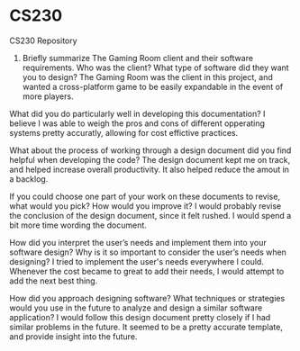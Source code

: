 # CS230
CS230 Repository
1. Briefly summarize The Gaming Room client and their software requirements. Who was the client? What type of software did they want you to design?
The Gaming Room was the client in this project, and wanted a cross-platform game to be easily expandable in the event of more players.

What did you do particularly well in developing this documentation?
I believe I was able to weigh the pros and cons of different opperating systems pretty accuratly, allowing for cost effictive practices.

What about the process of working through a design document did you find helpful when developing the code?
The design document kept me on track, and helped increase overall productivity. It also helped reduce the amout in a backlog.

If you could choose one part of your work on these documents to revise, what would you pick? How would you improve it?
I would probably revise the conclusion of the design document, since it felt rushed. I would spend a bit more time wording the document.

How did you interpret the user’s needs and implement them into your software design? Why is it so important to consider the user’s needs when designing?
I tried to implement the user's needs everywhere I could. Whenever the cost became to great to add their needs, I would attempt to add the next best thing.

How did you approach designing software? What techniques or strategies would you use in the future to analyze and design a similar software application?
I would follow this design document pretty closely if I had similar problems in the future. It seemed to be a pretty accurate template, and provide insight into the future.
